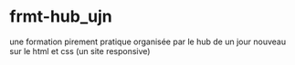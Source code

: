 # frmt-hub_ujn
une formation pirement pratique organisée par le hub de un jour nouveau sur le html et css (un site responsive)
